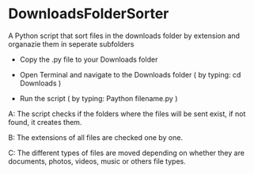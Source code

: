 # DownloadsFolderSorter
A Python script that sort files in the downloads folder by extension and organazie them in seperate subfolders


- Copy the .py file to your Downloads folder

- Open Terminal and navigate to the Downloads folder ( by typing: cd Downloads )

- Run the script ( by typing: Paython filename.py )



A: The script checks if the folders where the files will be sent exist, if not found, it creates them.

B: The extensions of all files are checked one by one.

C: The different types of files are moved depending on whether they are documents, photos, videos, music or others file types.
